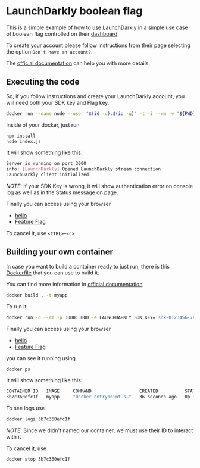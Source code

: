 # LaunchDarkly boolean flag

This is a simple example of how to use [LaunchDarkly](https://launchdarkly.com/) in a simple use case of boolean flag controlled on their [dashboard](https://app.launchdarkly.com/).

To create your account please follow instructions from their [page](https://app.launchdarkly.com/) selecting the option `Don't have an account?`.

The [official documentation](https://docs.launchdarkly.com/home/getting-started) can help you with more details.

## Executing the code

So, if you follow instructions and create your LaunchDarkly account, you will need both your SDK key and Flag key.

```bash
docker run --name node --user "$(id -u):$(id -g)" -t -i --rm -v "${PWD}":/usr/src -w /usr/src -p 3000:3000 -e LAUNCHDARKLY_SDK_KEY='sdk-0123456-789s4-123abc' -e LAUNCHDARKLY_FLAG_KEY='myflag' node:lts-slim /bin/bash
```

Inside of your docker, just run

```bash
npm install
node index.js
```

It will show something like this:

```bash
Server is running on port 3000
info: [LaunchDarkly] Opened LaunchDarkly stream connection
LaunchDarkly client initialized
```

*NOTE*: If your SDK Key is wrong, it will show authentication error on console log as well as in the Status message on page.

Finally you can access using your browser

* [hello](http://127.0.0.1:3000/)
* [Feature Flag](http://127.0.0.1:3000/feature-flag)

To cancel it, use `<CTRL>+<c>`

## Building your own container

In case you want to build a container ready to just run, there is this [Dockerfile](./Dockerfile) that you can use to build it.

You can find more information in [official documentation](https://docs.docker.com/reference/cli/docker/container/run/)

```bash
docker build . -t myapp
```

To run it

```bash
docker run -d --rm -p 3000:3000 -e LAUNCHDARKLY_SDK_KEY='sdk-0123456-789s4-123abc'  -e LAUNCHDARKLY_FLAG_KEY='myflag' myapp
```

Finally you can access using your browser

* [hello](http://127.0.0.1:3000/)
* [Feature Flag](http://127.0.0.1:3000/feature-flag)

you can see it running using

```bash
docker ps
```

It will show something like this:

```bash
CONTAINER ID   IMAGE     COMMAND                  CREATED          STATUS          PORTS                    NAMES
3b7c360efc1f   myapp     "docker-entrypoint.s…"   36 seconds ago   Up 35 seconds   0.0.0.0:3000->3000/tcp   sleepy_brahmagupta
```

To see logs use

```bash
docker logs 3b7c360efc1f
```

*NOTE*: Since we didn't named our container, we must use their ID to interact with it

To cancel it, use

```bash
docker stop 3b7c360efc1f
```
